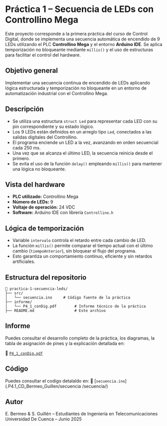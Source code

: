 # Práctica 1 – Secuencia de LEDs con Controllino Mega

Este proyecto corresponde a la primera práctica del curso de Control Digital, donde se implementa una secuencia automática de encendido de 9 LEDs utilizando el PLC **Controllino Mega** y el entorno **Arduino IDE**. Se aplica temporización no bloqueante mediante `millis()` y el uso de estructuras para facilitar el control del hardware.

## Objetivo general

Implementar una secuencia continua de encendido de LEDs aplicando lógica estructurada y temporización no bloqueante en un entorno de automatización industrial con el Controllino Mega.

## Descripción

- Se utiliza una estructura `struct Led` para representar cada LED con su pin correspondiente y su estado lógico.
- Los 9 LEDs están definidos en un arreglo tipo `Led`, conectados a las salidas digitales del Controllino.
- El programa enciende un LED a la vez, avanzando en orden secuencial cada 250 ms.
- Una vez que se alcanza el último LED, la secuencia reinicia desde el primero.
- Se evita el uso de la función `delay()` empleando `millis()` para mantener una lógica no bloqueante.

## Vista del hardware

- **PLC utilizado:** Controllino Mega
- **Número de LEDs:** 9
- **Voltaje de operación:** 24 VDC
- **Software:** Arduino IDE con librería `Controllino.h`

## Lógica de temporización

- Variable `intervalo` controla el retardo entre cada cambio de LED.
- La función `millis()` permite comparar el tiempo actual con el último cambio (`tiempoAnterior`), sin bloquear el flujo del programa.
- Esto garantiza un comportamiento continuo, eficiente y sin retardos artificiales.


##  Estructura del repositorio

```
📁 practica-1-secuencia-leds/
├── src/
│   └── secuencia.ino     # Código fuente de la práctica
├── informe/
│   └── P4_1_conDig.pdf        # Informe técnico de la práctica
├── README.md                  # Este archivo
```


## Informe

Puedes consultar el desarrollo completo de la práctica, los diagramas, la tabla de asignación de pines y la explicación detallada en:

📄 [`P4_1_conDig.pdf`](./P4_1_conDig.pdf)

## Código

Puedes consultar el codigo detalaldo en:
📄 [`secuencia.ino`](.P4.1_CD_Bermeo_Guillen/secuencia
/secuencia/)

## Autor

E. Bermeo & S. Guillén – Estudiantes de Ingeniería en Telecomunicaciones  
Universidad De Cuenca – Junio 2025
